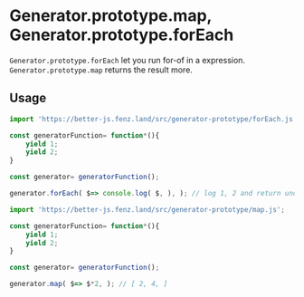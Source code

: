 # Generator.prototype.map, Generator.prototype.forEach

`Generator.prototype.forEach` let you run for-of in a expression. 
`Generator.prototype.map` returns the result more. 

## Usage

```javascript
import 'https://better-js.fenz.land/src/generator-prototype/forEach.js';

const generatorFunction= function*(){
	yield 1;
	yield 2;
}

const generator= generatorFunction();

generator.forEach( $=> console.log( $, ), ); // log 1, 2 and return undefined
```

```javascript
import 'https://better-js.fenz.land/src/generator-prototype/map.js';

const generatorFunction= function*(){
	yield 1;
	yield 2;
}

const generator= generatorFunction();

generator.map( $=> $*2, ); // [ 2, 4, ]
```
